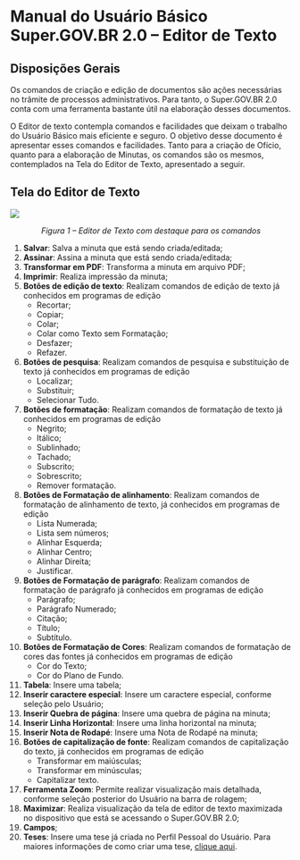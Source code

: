 # Manual do Usuário Básico Super.GOV.BR 2.0 – Editor de Texto 

## Disposições Gerais

Os comandos de criação e edição de documentos são ações necessárias no trâmite de processos administrativos. Para tanto, o Super.GOV.BR 2.0 conta com uma ferramenta bastante útil na elaboração desses documentos.  

O Editor de texto contempla comandos e facilidades que deixam o trabalho do Usuário Básico mais eficiente e seguro. O objetivo desse documento é apresentar esses comandos e facilidades. Tanto para a criação de Ofício, quanto para a elaboração de Minutas, os comandos são os mesmos, contemplados na Tela do Editor de Texto, apresentado a seguir.  

## Tela do Editor de Texto

<img src="../../manual/figuras/Editor_Texto.png"/><p style="text-align: center;">*Figura 1 – Editor de Texto com destaque para os comandos*</p>

1. **Salvar**: Salva a minuta que está sendo criada/editada;
2. **Assinar**: Assina a minuta que está sendo criada/editada; 
3. **Transformar em PDF**: Transforma a minuta em arquivo PDF; 
4. **Imprimir**: Realiza impressão da minuta; 
5. **Botões de edição de texto**: Realizam comandos de edição de texto já conhecidos em programas de edição 
	* Recortar;
	* Copiar;  
 	* Colar; 
 	* Colar como Texto sem Formatação; 
 	* Desfazer; 
 	* Refazer. 
6. **Botões de pesquisa**: Realizam comandos de pesquisa e substituição de texto já conhecidos em programas de edição 
	* Localizar; 
	* Substituir; 
	* Selecionar Tudo. 
7. **Botões de formatação**: Realizam comandos de formatação de texto já conhecidos em programas de edição 
	* Negrito;
	* Itálico; 
	* Sublinhado; 
	* Tachado; 
	* Subscrito; 
	* Sobrescrito; 
	* Remover formatação. 
8. **Botões de Formatação de alinhamento**: Realizam comandos de formatação de alinhamento de texto, já conhecidos em programas de edição 
	* Lista Numerada; 
	* Lista sem números; 
	* Alinhar Esquerda; 
	* Alinhar Centro; 
	* Alinhar Direita; 
	* Justificar. 
9. **Botões de Formatação de parágrafo**: Realizam comandos de formatação de parágrafo já conhecidos em programas de edição 
	* Parágrafo;
	* Parágrafo Numerado; 
	* Citação; 
	* Título; 
	* Subtítulo. 
10. **Botões de Formatação de Cores**: Realizam comandos de formatação de cores das fontes já conhecidos em programas de edição 
	* Cor do Texto; 
	* Cor do Plano de Fundo. 
11. **Tabela**: Insere uma tabela; 
12. **Inserir caractere especial**: Insere um caractere especial, conforme seleção pelo Usuário; 
13. **Inserir Quebra de página**: Insere uma quebra de página na minuta; 
14. **Inserir Linha Horizontal**: Insere uma linha horizontal na minuta; 
15. **Inserir Nota de Rodapé**: Insere uma Nota de Rodapé na minuta; 
16. **Botões de capitalização de fonte**: Realizam comandos de capitalização do texto, já conhecidos em programas de edição 
	* Transformar em maiúsculas; 
	* Transformar em minúsculas;
	* Capitalizar texto. 
17. **Ferramenta Zoom**: Permite realizar visualização mais detalhada, conforme seleção posterior do Usuário na barra de rolagem; 
18. **Maximizar**: Realiza visualização da tela de editor de texto maximizada no dispositivo que está se acessando o Super.GOV.BR 2.0;
19. **Campos**;
20. **Teses**: Insere uma tese já criada no Perfil Pessoal do Usuário. Para maiores informações de como criar uma tese, <ins>clique aqui</ins>.
